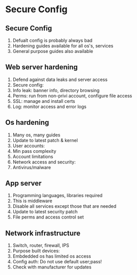 # Secure Config

## Secure Config

1. Defualt config is probably always bad
1. Hardening guides available for all os's, services
1. General purpose guides also available

## Web server hardening

1. Defend against data leaks and server access
1. Secure config:
 1. Info leak: banner info, directory browsing
 1. Perms: run from non-privi account, configure file access
 1. SSL: manage and install certs
 1. Log: monitor access and error logs

## Os hardening

1. Many os, many guides
1. Update to latest patch & kernel
1. User accounts:
 1. Min pass complexity
 1. Account limitations
1. Network access and security:
1. Antivirus/malware

## App server

1. Programming languages, libraries required
1. This is middleware
1. Disable all services except those that are needed
1. Update to latest security patch
1. File perms and access control set

## Network infrastructure

1. Switch, router, firewall, IPS
1. Purpose built devices:
 1. Embdedded os has limited os access
1. Config auth: Do not use default user;pass!
1. Check with manufacturer for updates
